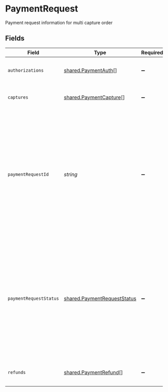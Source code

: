 # PaymentRequest

Payment request information for multi capture order


## Fields

| Field                                                                                                                                                                                                        | Type                                                                                                                                                                                                         | Required                                                                                                                                                                                                     | Description                                                                                                                                                                                                  |
| ------------------------------------------------------------------------------------------------------------------------------------------------------------------------------------------------------------ | ------------------------------------------------------------------------------------------------------------------------------------------------------------------------------------------------------------ | ------------------------------------------------------------------------------------------------------------------------------------------------------------------------------------------------------------ | ------------------------------------------------------------------------------------------------------------------------------------------------------------------------------------------------------------ |
| `authorizations`                                                                                                                                                                                             | [shared.PaymentAuth](../../models/shared/paymentauth.md)[]                                                                                                                                                   | :heavy_minus_sign:                                                                                                                                                                                           | List of payment authorization information                                                                                                                                                                    |
| `captures`                                                                                                                                                                                                   | [shared.PaymentCapture](../../models/shared/paymentcapture.md)[]                                                                                                                                             | :heavy_minus_sign:                                                                                                                                                                                           | List of payment capture information                                                                                                                                                                          |
| `paymentRequestId`                                                                                                                                                                                           | *string*                                                                                                                                                                                                     | :heavy_minus_sign:                                                                                                                                                                                           | Identifies a unique occurrence of an payment processing request from merchant that is associated with a purchase of goods and/or services. A payment request consist of authorization, captures and refunds. |
| `paymentRequestStatus`                                                                                                                                                                                       | [shared.PaymentRequestStatus](../../models/shared/paymentrequeststatus.md)                                                                                                                                   | :heavy_minus_sign:                                                                                                                                                                                           | Codifies the point in the payment processing request flow from merchant. A payment request consist of authorization, captures and refunds.  Valid Values are : PENDING, OPEN, CLOSED, CANCELLED              |
| `refunds`                                                                                                                                                                                                    | [shared.PaymentRefund](../../models/shared/paymentrefund.md)[]                                                                                                                                               | :heavy_minus_sign:                                                                                                                                                                                           | List of payment refund information                                                                                                                                                                           |